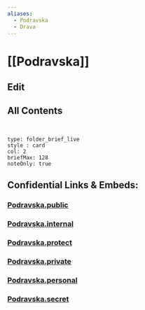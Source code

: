```yaml
---
aliases:
  - Podravska
  - Drava
---
```

# [[Podravska]] 

## Edit

## All Contents

```folderv
```

```folderv
```

```ccard
type: folder_brief_live
style : card
col: 2
briefMax: 128
noteOnly: true
```



## Confidential Links & Embeds: 

### [Podravska.public](/_public/\Earth\Continent\Europe\Europe~Central\Slovenia\Regions~SloveniaPodravska.public.md) 

### [Podravska.internal](/_internal/\Earth\Continent\Europe\Europe~Central\Slovenia\Regions~SloveniaPodravska.internal.md) 

### [Podravska.protect](/_protect/\Earth\Continent\Europe\Europe~Central\Slovenia\Regions~SloveniaPodravska.protect.md) 

### [Podravska.private](/_private/\Earth\Continent\Europe\Europe~Central\Slovenia\Regions~SloveniaPodravska.private.md) 

### [Podravska.personal](/_personal/\Earth\Continent\Europe\Europe~Central\Slovenia\Regions~SloveniaPodravska.personal.md) 

### [Podravska.secret](/_secret/\Earth\Continent\Europe\Europe~Central\Slovenia\Regions~SloveniaPodravska.secret.md)

